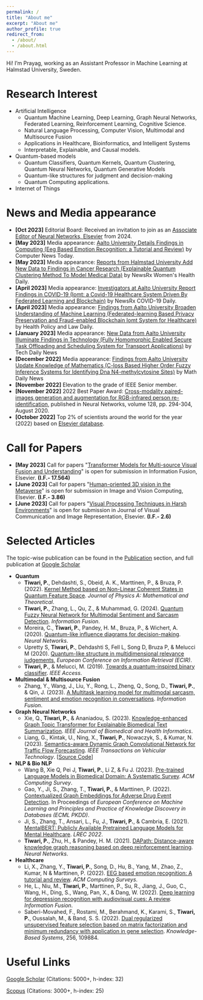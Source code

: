 ```yaml
---
permalink: /
title: "About me"
excerpt: "About me"
author_profile: true
redirect_from: 
  - /about/
  - /about.html
---
```


Hi! I’m Prayag, working as an Assistant Professor in Machine Learning at Halmstad University, Sweden.

Research Interest
======
* Artificial Intelligence
   * Quantum Machine Learning, Deep Learning, Graph Neural Networks, Federated Learning, Reinforcement Learning, Cognitive Science.
   * Natural Language Processing, Computer Vision, Multimodal and Multisource Fusion
   * Applications in Healthcare, Bioinformatics, and Intelligent Systems
   * Interpretable, Explainable, and Causal models.
* Quantum-based models
   * Quantum Classifiers, Quantum Kernels, Quantum Clustering, Quantum Neural Networks, Quantum Generative Models
   * Quantum-like structures for judgment and decision-making
   * Quantum Computing applications.
* Internet of Things

News and Media appearance
======
* <b>[Oct 2023]</b> Editorial Board: Received an invitation to join as an [Associate Editor of Neural Networks, Elsevier](http://www.journals.elsevier.com/neural-networks/) from 2024.
* <b>[May 2023]</b> Media appearance: [Aalto University Details Findings in Computing (Eeg Based Emotion Recognition: a Tutorial and Review)](http://ct.moreover.com/?a=50662144070&p=1gw&v=1&x=yV-5EvGDwkc-oCeNkC-VOw) by Computer News Today.
* <b>[May 2023]</b> Media appearance: [Reports from Halmstad University Add New Data to Findings in Cancer Research (Explainable Quantum Clustering Method To Model Medical Data)](http://ct.moreover.com/?a=50846476815&p=1gw&v=1&x=EokuAL7F68AR3cCK32nyQA) by NewsRx Women's Health Daily.
* <b>[April 2023]</b> Media appearance: [Investigators at Aalto University Report Findings in COVID-19 (Iomt: a Covid-19 Healthcare System Driven By Federated Learning and Blockchain)](http://ct.moreover.com/?a=50490848597&p=1gw&v=1&x=lZza3tspv21w15hKSP0OHQ) by NewsRx COVID-19 Daily.
* <b>[April 2023]</b> Media appearance: [Findings from Aalto University Broaden Understanding of Machine Learning (Federated-learning Based Privacy Preservation and Fraud-enabled Blockchain Iomt System for Healthcare)](http://ct.moreover.com/?a=50500356797&p=1gw&v=1&x=uJA5AaW5MsshnfC_RyQznA) by Health Policy and Law Daily.
* <b>[January 2023]</b> Media appearance: [New Data from Aalto University Illuminate Findings in Technology (Fully Homomorphic Enabled Secure Task Offloading and Scheduling System for Transport Applications)](http://ct.moreover.com/?a=49659972305&p=1gw&v=1&x=4O0492SPW4-zh8qRIQWo6g) by Tech Daily News
* <b>[December 2022]</b> Media appearance: [Findings from Aalto University Update Knowledge of Mathematics (C-loss Based Higher Order Fuzzy Inference Systems for Identifying Dna N4-methylcytosine Sites)](http://ct.moreover.com/?a=49431495362&p=1gw&v=1&x=6AXgriIoXctXc0KTUTxblQ) by Math Daily News
* <b>[November 2022]</b> Elevation to the grade of IEEE Senior member.
* <b>[November 2022]</b> 2022 Best Paper Award: [Cross-modality paired-images generation and augmentation for RGB-infrared person re-identification](https://www.sciencedirect.com/journal/neural-networks/about/awards), published in Neural Networks, volume 128, pp. 294-304, August 2020.
* <b>[October 2022]</b> Top 2% of scientists around the world for the year (2022) based on [Elsevier database](https://elsevier.digitalcommonsdata.com/datasets/btchxktzyw/4?fbclid=IwAR0bpdsb6fD4oxXBo-k0Tc4xd6AuLB3WcYECnu3ise7UJEvcPBtE4jHyAhM).


Call for Papers
======
* <b>[May 2023]</b> Call for papers "[Transformer Models for Multi-source Visual Fusion and Understanding](https://www.sciencedirect.com/journal/information-fusion/about/call-for-papers#transformer-models-for-multi-source-visual-fusion-and-understanding)" is open for submission in Information Fusion, Elsevier. <b>(I.F.- 17.564)</b>
* <b>[June 2023]</b> Call for papers "[Human-oriented 3D vision in the Metaverse](https://www.sciencedirect.com/journal/image-and-vision-computing/about/call-for-papers#human-oriented-3d-vision-in-the-metaverse)" is open for submission in Image and Vision Computing, Elsevier. <b>(I.F.- 3.86)</b>
* <b>[June 2023]</b> Call for papers "[Visual Processing Techniques in Harsh Environments](https://www.sciencedirect.com/journal/journal-of-visual-communication-and-image-representation/about/call-for-papers#visual-processing-techniques-in-harsh-environments)" is open for submission in Journal of Visual Communication and Image Representation, Elsevier. <b>(I.F.- 2.6)</b>


Selected Articles
======
The topic-wise publication can be found in the [Publication](https://prayagtiwari.github.io/publications/) section, and full publication at [Google Scholar](https://scholar.google.it/citations?hl=en&user=sDnmJ_YAAAAJ&view_op=list_works&sortby=pubdate)

* <b>Quantum</b>
  * <b>Tiwari, P.</b>, Dehdashti, S., Obeid, A. K., Marttinen, P., & Bruza, P. (2022). [Kernel Method based on Non-Linear Coherent States in Quantum Feature Space](https://iopscience.iop.org/article/10.1088/1751-8121/ac818e). *Journal of Physics A: Mathematical and Theoretical*.
  * <b>Tiwari, P.</b>, Zhang, L., Qu, Z., & Muhammad, G. (2024). [Quantum Fuzzy Neural Network for Multimodal Sentiment and Sarcasm Detection](https://www.sciencedirect.com/science/article/pii/S1566253523004013). *Information Fusion*. 
  * Moreira, C., <b>Tiwari, P.</b>, Pandey, H. M., Bruza, P., & Wichert, A. (2020). [Quantum-like influence diagrams for decision-making](https://www.sciencedirect.com/science/article/pii/S0893608020302501). *Neural Networks*.
  * Upretty S, <b>Tiwari, P.</b>, Dehdashti S, Fell L, Song D, Bruza P, & Melucci M (2020). [Quantum-like structure in multidimensional relevance judgements](https://link.springer.com/chapter/10.1007/978-3-030-45439-5_48), *European Conference on Information Retrieval (ECIR)*.
  * <b>Tiwari, P.</b>, & Melucci, M. (2019). [Towards a quantum-inspired binary classifier](https://ieeexplore.ieee.org/abstract/document/8671690). *IEEE Access*.
* <b>Multimodal & Multisource Fusion</b>
  * Zhang, Y., Wang, J., Liu, Y., Rong, L., Zheng, Q., Song, D., <b>Tiwari, P.</b>, & Qin, J. (2023). [A Multitask learning model for multimodal sarcasm, sentiment and emotion recognition in conversations](https://www.sciencedirect.com/science/article/pii/S1566253523000040). *Information Fusion*. 
* <b>Graph Neural Networks</b>
  * Xie, Q., <b>Tiwari, P.</b>, & Ananiadou, S. (2023). [Knowledge-enhanced Graph Topic Transformer for Explainable Biomedical Text Summarization](https://ieeexplore.ieee.org/document/10227516). *IEEE Journal of Biomedical and Health Informatics*. 
  *  Liang, G., Kintak, U., Ning, X., <b>Tiwari, P.</b>, Nowaczyk, S., & Kumar, N. (2023). [Semantics-aware Dynamic Graph Convolutional Network for Traffic Flow Forecasting](https://ieeexplore.ieee.org/abstract/document/10032116). *IEEE Transactions on Vehicular Technology*. [[Source Code](https://github.com/gorgen2020/SDGCN)] 
* <b>NLP & Bio NLP</b>
  * Wang B, Xie Q, Pei J, <b>Tiwari, P.</b>, Li Z, & Fu J. (2023). [Pre-trained Language Models in Biomedical Domain: A Systematic Survey](https://dl.acm.org/doi/10.1145/3611651). *ACM Computing Survey*.  
  * Gao, Y., Ji, S., Zhang, T.,  <b>Tiwari, P.</b>, & Marttinen, P. (2022). [Contextualized Graph Embeddings for Adverse  Drug Event Detection](https://2022.ecmlpkdd.org/wp-content/uploads/2022/09/sub_626.pdf). In Proceedings of *European Conference on Machine Learning and Principles and Practice of Knowledge Discovery in Databases (ECML PKDD)*. 
  * Ji, S., Zhang, T., Ansari, L., Fu, J., <b>Tiwari, P.</b>, & Cambria, E. (2021). [MentalBERT: Publicly Available Pretrained Language Models for Mental Healthcare](https://aclanthology.org/2022.lrec-1.778/). *LREC 2022*.
  * <b>Tiwari, P.</b>, Zhu, H., & Pandey, H. M. (2021). [DAPath: Distance-aware knowledge graph reasoning based on deep reinforcement learning](https://www.sciencedirect.com/science/article/pii/S089360802030410X). *Neural Networks*.
* <b>Healthcare</b>
  * Li, X., Zhang, Y., <b>Tiwari, P.</b>, Song, D., Hu, B., Yang, M., Zhao, Z., Kumar, N & Marttinen, P. (2022). [EEG based emotion recognition: A tutorial and review](https://dl.acm.org/doi/full/10.1145/3524499). *ACM Computing Surveys*.  
  * He, L., Niu, M., <b>Tiwari, P.</b>, Marttinen, P., Su, R., Jiang, J., Guo, C., Wang, H., Ding, S., Wang, Pan, X., & Dang, W. (2022). [Deep learning for depression recognition with audiovisual cues: A review](https://www.sciencedirect.com/science/article/pii/S1566253521002207). *Information Fusion*.
  * Saberi-Movahed, F., Rostami, M., Berahmand, K., Karami, S., <b>Tiwari, P.</b>, Oussalah, M., & Band, S. S. (2022). [Dual regularized unsupervised feature selection based on matrix factorization and minimum redundancy with application in gene selection](https://www.sciencedirect.com/science/article/pii/S0950705122009777). *Knowledge-Based Systems*, 256, 109884. 

Useful Links
======

[Google Scholar](https://scholar.google.it/citations?hl=en&user=sDnmJ_YAAAAJ&view_op=list_works&sortby=pubdate) (Citations: 5000+, h-index: 32)
  
[Scopus](https://www.scopus.com/authid/detail.uri?authorId=57193601962) (Citations: 3000+, h-index: 25)
  
